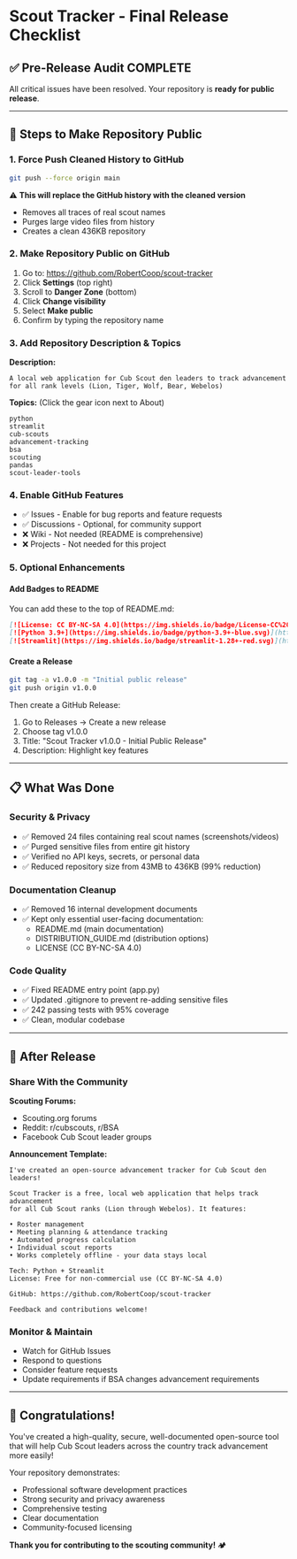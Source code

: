 # Scout Tracker - Final Release Checklist

## ✅ Pre-Release Audit COMPLETE

All critical issues have been resolved. Your repository is **ready for public release**.

---

## 🚀 Steps to Make Repository Public

### 1. Force Push Cleaned History to GitHub

```bash
git push --force origin main
```

⚠️ **This will replace the GitHub history with the cleaned version**
- Removes all traces of real scout names
- Purges large video files from history
- Creates a clean 436KB repository

### 2. Make Repository Public on GitHub

1. Go to: https://github.com/RobertCoop/scout-tracker
2. Click **Settings** (top right)
3. Scroll to **Danger Zone** (bottom)
4. Click **Change visibility**
5. Select **Make public**
6. Confirm by typing the repository name

### 3. Add Repository Description & Topics

**Description:**
```
A local web application for Cub Scout den leaders to track advancement for all rank levels (Lion, Tiger, Wolf, Bear, Webelos)
```

**Topics:** (Click the gear icon next to About)
```
python
streamlit
cub-scouts
advancement-tracking
bsa
scouting
pandas
scout-leader-tools
```

### 4. Enable GitHub Features

- ✅ Issues - Enable for bug reports and feature requests
- ✅ Discussions - Optional, for community support
- ❌ Wiki - Not needed (README is comprehensive)
- ❌ Projects - Not needed for this project

### 5. Optional Enhancements

#### Add Badges to README
You can add these to the top of README.md:

```markdown
[![License: CC BY-NC-SA 4.0](https://img.shields.io/badge/License-CC%20BY--NC--SA%204.0-lightgrey.svg)](https://creativecommons.org/licenses/by-nc-sa/4.0/)
[![Python 3.9+](https://img.shields.io/badge/python-3.9+-blue.svg)](https://www.python.org/downloads/)
[![Streamlit](https://img.shields.io/badge/streamlit-1.28+-red.svg)](https://streamlit.io)
```

#### Create a Release
```bash
git tag -a v1.0.0 -m "Initial public release"
git push origin v1.0.0
```

Then create a GitHub Release:
1. Go to Releases → Create a new release
2. Choose tag v1.0.0
3. Title: "Scout Tracker v1.0.0 - Initial Public Release"
4. Description: Highlight key features

---

## 📋 What Was Done

### Security & Privacy
- ✅ Removed 24 files containing real scout names (screenshots/videos)
- ✅ Purged sensitive files from entire git history
- ✅ Verified no API keys, secrets, or personal data
- ✅ Reduced repository size from 43MB to 436KB (99% reduction)

### Documentation Cleanup
- ✅ Removed 16 internal development documents
- ✅ Kept only essential user-facing documentation:
  - README.md (main documentation)
  - DISTRIBUTION_GUIDE.md (distribution options)
  - LICENSE (CC BY-NC-SA 4.0)

### Code Quality
- ✅ Fixed README entry point (app.py)
- ✅ Updated .gitignore to prevent re-adding sensitive files
- ✅ 242 passing tests with 95% coverage
- ✅ Clean, modular codebase

---

## 🎯 After Release

### Share With the Community

**Scouting Forums:**
- Scouting.org forums
- Reddit: r/cubscouts, r/BSA
- Facebook Cub Scout leader groups

**Announcement Template:**
```
I've created an open-source advancement tracker for Cub Scout den leaders!

Scout Tracker is a free, local web application that helps track advancement
for all Cub Scout ranks (Lion through Webelos). It features:

• Roster management
• Meeting planning & attendance tracking
• Automated progress calculation
• Individual scout reports
• Works completely offline - your data stays local

Tech: Python + Streamlit
License: Free for non-commercial use (CC BY-NC-SA 4.0)

GitHub: https://github.com/RobertCoop/scout-tracker

Feedback and contributions welcome!
```

### Monitor & Maintain

- Watch for GitHub Issues
- Respond to questions
- Consider feature requests
- Update requirements if BSA changes advancement requirements

---

## 🎉 Congratulations!

You've created a high-quality, secure, well-documented open-source tool
that will help Cub Scout leaders across the country track advancement
more easily!

Your repository demonstrates:
- Professional software development practices
- Strong security and privacy awareness
- Comprehensive testing
- Clear documentation
- Community-focused licensing

**Thank you for contributing to the scouting community!** 🏕️
